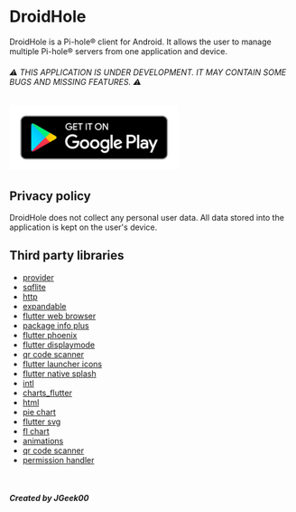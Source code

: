 # DroidHole
DroidHole is a Pi-hole® client for Android. It allows the user to manage multiple Pi-hole® servers from one application and device.

###### ⚠️ THIS APPLICATION IS UNDER DEVELOPMENT. IT MAY CONTAIN SOME BUGS AND MISSING FEATURES. ⚠️

[<img src="/assets/other/get_google_play.png" width="300px">](https://play.google.com/store/apps/details?id=com.jgeek00.droid_hole)

## Privacy policy
DroidHole does not collect any personal user data. All data stored into the application is kept on the user's device.

## Third party libraries
- [provider](https://pub.dev/packages/provider)
- [sqflite](https://pub.dev/packages/sqflite)
- [http](https://pub.dev/packages/http)
- [expandable](https://pub.dev/packages/expandable)
- [flutter web browser](https://pub.dev/packages/flutter_web_browser)
- [package info plus](https://pub.dev/packages/package_info_plus)
- [flutter phoenix](https://pub.dev/packages/flutter_phoenix)
- [flutter displaymode](https://pub.dev/packages/flutter_displaymode)
- [qr code scanner](https://pub.dev/packages/qr_code_scanner)
- [flutter launcher icons](https://pub.dev/packages/flutter_launcher_icons)
- [flutter native splash](https://pub.dev/packages/flutter_native_splash)
- [intl](https://pub.dev/packages/intl)
- [charts_flutter](https://pub.dev/packages/charts_flutter)
- [html](https://pub.dev/packages/html)
- [pie chart](https://pub.dev/packages/pie_chart)
- [flutter svg](https://pub.dev/packages/flutter_svg)
- [fl chart](https://pub.dev/packages/fl_chart)
- [animations](https://pub.dev/packages/animations)
- [qr code scanner](https://pub.dev/packages/qr_code_scanner)
- [permission handler](https://pub.dev/packages/permission_handler)

<br>

##### Created by JGeek00
